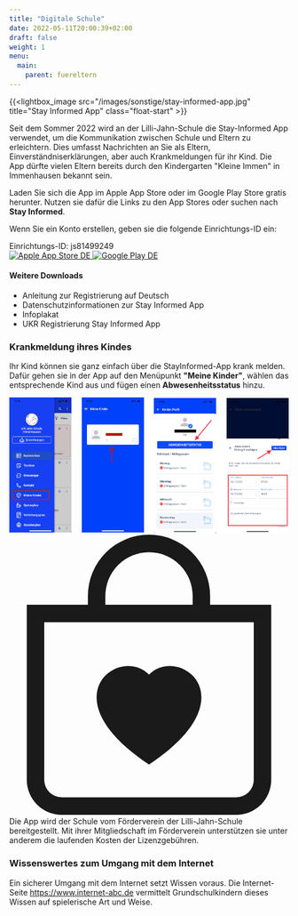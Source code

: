 ```yaml
---
title: "Digitale Schule"
date: 2022-05-11T20:00:39+02:00
draft: false
weight: 1
menu:
  main:
    parent: fuereltern
---
```



{{<lightbox_image src="/images/sonstige/stay-informed-app.jpg" title="Stay Informed App" class="float-start" >}}

Seit dem Sommer 2022 wird an der Lilli-Jahn-Schule die Stay-Informed App verwendet, um die Kommunikation zwischen Schule und Eltern zu erleichtern. Dies umfasst Nachrichten an Sie als Eltern, Einverständniserklärungen, aber auch Krankmeldungen für ihr Kind. Die App dürfte vielen Eltern bereits  durch den Kindergarten "Kleine Immen" in Immenhausen bekannt sein. 

Laden Sie sich die App im Apple App Store oder im Google Play Store gratis herunter. Nutzen sie dafür die Links zu den App Stores oder suchen nach **Stay Informed**.

Wenn Sie ein Konto erstellen, geben sie die folgende Einrichtungs-ID ein:
<div class="alert alert-primary" role="alert">
    Einrichtungs-ID: <span class="text-black"> js81499249</span>
</div>

<div class="textbox-content-bottom">
    <a target="_blank" class="appstore-icon" href="https://apps.apple.com/de/app/kita-info-app/id1286352694">
        <img src="/images/sonstige/Download_on_the_App_Store_Badge_DE_RGB_blk_092917.svg" alt="Apple App Store DE" style="height: auto; width: 200px;">
    </a>
    <a target="_blank" class="appstore-icon" href="https://play.google.com/store/apps/details?id=com.stayinformed.ka802800048782&amp;hl=de&amp;gl=US">
        <img src="/images/sonstige/google-play-badge.png" alt="Google Play DE" style="height: auto; width: 200px;" >
    </a>
</div>

#### Weitere Downloads
- Anleitung zur Registrierung auf Deutsch
- Datenschutzinformationen zur Stay Informed App
- Infoplakat
- UKR Registrierung Stay Informed App

### Krankmeldung ihres Kindes
Ihr Kind können sie ganz einfach über die StayInformed-App krank melden. Dafür gehen sie in der App auf den Menüpunkt **"Meine Kinder"**, wählen das entsprechende Kind aus und fügen einen **Abwesenheitsstatus** hinzu.

<img src="kind-krank-melden.png" class="img-fluid" alt="Beschreibung, wie man ein Kind krank meldet.">

<div class="container-fluid info-box">
    <div class="row">
        <div class="col-2 info-box-icon">
            <svg xmlns="http://www.w3.org/2000/svg" width="100%" height="auto" fill="currentColor" class="bi bi-bag-heart" viewBox="0 0 16 16">
                <path fill-rule="evenodd" d="M10.5 3.5a2.5 2.5 0 0 0-5 0V4h5v-.5Zm1 0V4H15v10a2 2 0 0 1-2 2H3a2 2 0 0 1-2-2V4h3.5v-.5a3.5 3.5 0 1 1 7 0ZM14 14V5H2v9a1 1 0 0 0 1 1h10a1 1 0 0 0 1-1ZM8 7.993c1.664-1.711 5.825 1.283 0 5.132-5.825-3.85-1.664-6.843 0-5.132Z">
            </svg>
        </div>
        <div class="col-10 info-box-content">
            Die App wird der Schule vom Förderverein der Lilli-Jahn-Schule bereitgestellt. Mit ihrer Mitgliedschaft im Förderverein unterstützen sie unter anderem die laufenden Kosten der Lizenzgebühren.
        </div>
    </div>
</div>


### Wissenswertes zum Umgang mit dem Internet

Ein sicherer Umgang mit dem Internet setzt Wissen voraus. Die Internet-Seite <a href="https://www.internet-abc.de/" target="_blank">https://www.internet-abc.de</a> vermittelt Grundschulkindern dieses Wissen auf spielerische Art und Weise.
